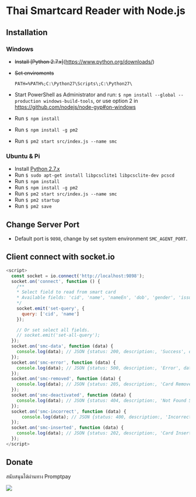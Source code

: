 # Thai Smartcard Reader with Node.js

## Installation

### Windows

- ~~Install [Python 2.7.x]~~(https://www.python.org/downloads/)
- ~~Set enviroments~~

  ```text
  PATH=%PATH%;C:\Python27\Scripts\;C:\Python27\
  ```

- Start PowerShell as Administrator and run: `$ npm install --global --production windows-build-tools`, or use option 2 in <https://github.com/nodejs/node-gyp#on-windows>
- Run `$ npm install`
- Run `$ npm install -g pm2`
- Run `$ pm2 start src/index.js --name smc`

### Ubuntu & Pi

- Install [Python 2.7.x](https://www.python.org/downloads/)
- Run `$ sudo apt-get install libpcsclite1 libpcsclite-dev pcscd`
- Run `$ npm install`
- Run `$ npm install -g pm2`
- Run `$ pm2 start src/index.js --name smc`
- Run `$ pm2 startup`
- Run `$ pm2 save`

## Change Server Port

- Default port is `9898`, change by set system environment `SMC_AGENT_PORT`.

## Client connect with socket.io

```javascript
<script>
  const socket = io.connect('http://localhost:9898');
  socket.on('connect', function () {
    /**
    * Select field to read from smart card
    * Available fields: 'cid', 'name', 'nameEn', 'dob', 'gender', 'issuer', 'issueDate', 'expireDate', 'address', 'photo', 'nhso'
    */
    socket.emit('set-query', {
      query: ['cid', 'name']
    });

    // Or set select all fields.
    // socket.emit('set-all-query');
  });
  socket.on('smc-data', function (data) {
    console.log(data); // JSON {status: 200, description:, 'Success', data: {}
  });
  socket.on('smc-error', function (data) {
    console.log(data); // JSON {status: 500, description:, 'Error', data: {message: ''}
  });
  socket.on('smc-removed', function (data) {
    console.log(data); // JSON {status: 205, description:, 'Card Removed', data: {message: ''}
  });
  socket.on('smc-deactivated', function (data) {
    console.log(data); // JSON {status: 404, description:, 'Not Found Smartcard Device', data: {message: ''}
  });
  socket.on('smc-incorrect', function (data) {
      console.log(data); // JSON {status: 400, description:, 'Incorrect card input', data: {message: ''}
  });
  socket.on('smc-inserted', function (data) {
    console.log(data); // JSON {status: 202, description:, 'Card Inserted', data: {message: ''}
  });
</script>
```

## Donate

สนับสนุนได้ผ่านทาง Promptpay

<img src="https://promptpay.io/somprasongd.png">
